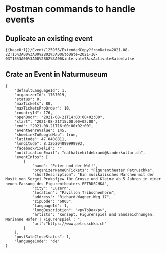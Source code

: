 # Postman commands to handle events

## Duplicate an existing event

```{{baseUrl}}/Event/125956/ExtendedCopy?fromDate=2021-08-22T15%3A00%3A00%2B02%3A00&toDate=2021-10-03T15%3A00%3A00%2B02%3A00&interval=7&isActivateSale=false```

## Crate an Event in Naturmuseum
```
{
    "defaultLanguageId": 1,
    "organizerId": 1767019,
    "status": 0,
    "maxTickets": 80,
    "maxTicketsProOrder": 10,
    "countryId": 176,
    "openDoor": "2021-08-21T14:00:00+02:00",
    "start": "2021-08-21T15:00:00+02:00",
    "end": "2021-08-21T16:00:00+02:00",
    "eventGenreValue": 145,
    "showLinkToGoogleMap": true,
    "latitude": 47.0408811,
    "longitude": 8.326204899999993,
    "facebookPixelId": "",
    "notificationEmail": "nathaliehildebrand@kinderkultur.ch",
    "eventInfos": [
        {
            "name": "Peter und der Wolf",
            "organizerNameOnTickets": "Figurentheater Petruschka",
            "shortDescription": "Ein musikalisches Märchen mit der Musik von Sergei Prokofjew für Grosse und Kleine ab 5 Jahren in einer neuen Fassung des Figurentheaters PETRUSCHKA",
            "city": "Luzern",
            "location": "Pavillon Tribschenhorn",
            "address": "Richard-Wagner-Weg 17",
            "zipCode": "6005",
            "languageId": 1,
            "longDescription": "<p>ToDo</p>",
            "artists": "Konzept, Figurenspiel und Sandzeichnungen: Marianne Hofer | Figurenspiel : ",
            "url":"https://www.petruschka.ch"
        }
    ],
    "postSaleCloseStatus": 1,
    "languageCode": "de"
}
```
